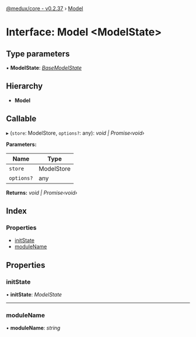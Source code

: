 [@medux/core - v0.2.37](../README.md) › [Model](model.md)

# Interface: Model <**ModelState**>

## Type parameters

▪ **ModelState**: *[BaseModelState](basemodelstate.md)*

## Hierarchy

* **Model**

## Callable

▸ (`store`: ModelStore, `options?`: any): *void | Promise‹void›*

**Parameters:**

Name | Type |
------ | ------ |
`store` | ModelStore |
`options?` | any |

**Returns:** *void | Promise‹void›*

## Index

### Properties

* [initState](model.md#initstate)
* [moduleName](model.md#modulename)

## Properties

###  initState

• **initState**: *ModelState*

___

###  moduleName

• **moduleName**: *string*
